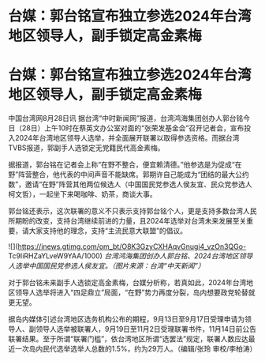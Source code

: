 # 台媒：郭台铭宣布独立参选2024年台湾地区领导人，副手锁定高金素梅

# 台媒：郭台铭宣布独立参选2024年台湾地区领导人，副手锁定高金素梅

中国台湾网8月28日讯
据台湾“中时新闻网”报道，台湾鸿海集团创办人郭台铭今日（28日）上午10时在蔡英文办公室对面的“张荣发基金会”召开记者会，宣布投入2024年台湾地区领导人选举，并全面展开联署以取得参选资格。而据台湾TVBS报道，郭副手人选锁定无党籍民代高金素梅。

据报道，郭台铭在记者会上称“在野不整合，便宜赖清德。”他参选是为促成“在野”阵营整合，他代表的中间声音不能缺席。郭期许自己能成为“团结的最大公约数”，邀请“在野”阵营其他两位候选人（中国国民党参选人侯友宜、民众党参选人柯文哲），一起坐下来喝咖啡、奶茶，商谈大事。

郭台铭还表示，这次联署的意义不只表示支持郭台铭个人，更是支持多数台湾人民所期盼的改变，支持台湾继续前进的力量，且2024年选举对台湾未来发展至关重要，请大家支持他的理念，支持“主流民意大联盟”的倡议。

![](https://inews.gtimg.com/om_bt/O8K3GzyCXHAqvGnugi4_vzOn3QGo-
Tc9IiRHZaYLveW9YAA/1000)
_台湾鸿海集团创办人郭台铭、2024台湾地区领导人选举中国国民党参选人侯友宜。（图片来源：台湾“中天新闻”）_

对于郭台铭未来副手人选锁定高金素梅，台媒分析称，若真如此，2024年台湾地区领导人选举将进入“四足鼎立”局面，“在野”势力再度分裂，岛内想要政党轮替就更无望。

据岛内媒体引述台湾地区选务机构公布的期程，9月13日至9月17日受理申请为领导人、副领导人选举被联署人，9月19日至11月2日受理联署书件，11月14日前公告联署结果。至于所谓“联署门槛”，依台湾地区所谓“选罢法”规定，联署人数应达最近一次岛内民代选举选举人总数的1.5%，约为29万人。（编辑/张玲
审校/李柏涛）

